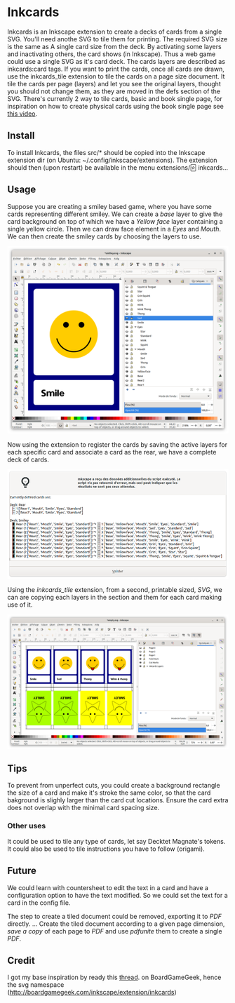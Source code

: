 # Inkcards

Inkcards is an Inkscape extension to create a decks of cards from a single SVG.
You'll need anothe SVG to tile them for printing. The required SVG size is the
same as A single card size from the deck. By activating some layers and
inactivating others, the card shows (in Inkscape). Thus a web game could use a
single SVG as it's card deck. The cards layers are described as inkcards:card
tags. If you want to print the cards, once all cards are drawn, use the
inkcards_tile extension to tile the cards on a page size document. It tile the
cards per page (layers) and let you see the original layers, thought you should
not change them, as they are moved in the defs section of the SVG. There's
currently 2 way to tile cards, basic and book single page, for inspiration on
how to create physical cards using the book single page see [this video](https://youtu.be/DgNJmAkO1_M).

## Install

To install Inkcards, the files src/* should be copied into the Inkscape
extension dir (on Ubuntu: ~/.config/inkscape/extensions). The extension
should then (upon restart) be available in the menu
extensions/🃟 inkcards...

## Usage

Suppose you are creating a smiley based game, where you have some cards
representing different smiley. We can create a *base* layer to give the card
background on top of which we have a *Yellow face* layer containing a single
yellow circle. Then we can draw face element in a *Eyes* and *Mouth*. We can
then create the smiley cards by choosing the layers to use.

![Card Layers](https://github.com/kristianbenoit/inkcards/blob/4e21ccdbfe2adec54e0f0300f0fa388046c28512/smile.png)

Now using the extension to register the cards by saving the active layers for
each specific card and associate a card as the rear, we have a complete deck
of cards.

![inkcards deck](https://github.com/kristianbenoit/inkcards/blob/4e21ccdbfe2adec54e0f0300f0fa388046c28512/list.png)

Using the *inkcards_tile* extension, from a second, printable sized, *SVG*, we
can are copying each layers in the *<def>* section and *<use>* them for each
card making use of it.

![inkcards tile](https://github.com/kristianbenoit/inkcards/blob/4e21ccdbfe2adec54e0f0300f0fa388046c28512/tile.png)

## Tips ##
To prevent from unperfect cuts, you could create a background rectangle the
size of a card and make it's stroke the same color, so that the card bakground
is slighly larger than the card cut locations. Ensure the card extra does not
overlap with the minimal card spacing size.

### Other uses

It could be used to tile any type of cards, let say Decktet Magnate's tokens.
It could also be used to tile instructions you have to follow (origami).

## Future

We could learn with countersheet to edit the text in a card and have a
configuration option to have the text modified. So we could set the text for a
card in the config file.

The step to create a tiled document could be removed, exporting it to *PDF*
directly. ... Create the tiled document according to a given page dimension,
*save a copy* of each page to *PDF* and use *pdfunite* them to create a single *PDF*.

## Credit

I got my base inspiration by ready this [thread](https://boardgamegeek.com/thread/490643/making-cards-youll-never-use-your-old-method-again).
on BoardGameGeek, hence the svg namespace (http://boardgamegeek.com/inkscape/extension/inkcards)

